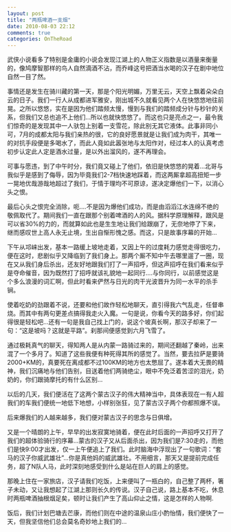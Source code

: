 ```yaml
---
layout: post
title: "两瓶啤酒一支烟"
date: 2010-08-03 22:12
comments: true
categories: OnTheRoad
---
```

武侠小说看多了特别是金庸的小说会发现江湖上的人物正义指数是以酒量来衡量的，像鸠摩智那样的鸟人自然滴酒不沾，而乔峰这号把酒当水喝的汉子在剧中地位自然一目了然。
 
事情还是发生在骑川藏的第一天，那是个阳光明媚，万里无云，天空上飘着朵朵白云的日子。我们一行人从成都进军雅安，刚出城不久就看见两个人在快悠悠地往前晃。之所以悠悠，实在是因为他们踏频太慢，慢到与我们的踏频成分针与秒针的关系，但我们又总也追不上他们...所以也就快悠悠了。而这也只是亮点之一，最令我们惊奇的是发现其中一人驮包上别着一支雪花，除此别无其它液体。此事非同小可，7月的成都太阳与我们亲热的很，它的良好愿景就是让我们成为肉干，其唯一的对抗手段便是多喝水了，而此人竟如此嚣张地与太阳作对，经过本人的认真考虑初步认定此人定是酒水过量，是以外出溜风的，遂不再理会。

<!--more-->
 
可事与愿违，到了中午时分，我们竟又碰上了他们，依旧是快悠悠的晃着...北哥与我似乎是感到了侮辱，因为毕竟我们2-7档快速地踩着，而这两厮拿超高扭矩一步一晃地优哉游哉地超过了我们，于情于理均不可原谅，遂决定爆他们一下，以消心头之恨。 

最后心头之恨完全消除，呃....不是因为爆他们成功，而是由滔滔江水连绵不绝的敬佩取代了。期间我们一直在跟那个别着啤酒的人的风。据科学原理解释，跟风是可以省30%的力的，而就算如此也是生生地让我们给跟崩了，无奈地停了下来，继而感叹世上高人永无止境，生出自惭形愧之感。而这，只是故事序幕的开始...

下午从邛崃出发，基本一路缓上坡地走着，又因上午的过度耗力感觉走得很吃力，便在这时，悲剧似乎又降临到了我们身上。那两个厮不知中午去哪里遛了一圈，现在又从我们身后杀出，还友好地跟我们打了一声招呼，但这声招呼在我们看来似乎是夺命催音，因为既然打了招呼就该礼貌地一起同行....与你同行，以前感觉这是个多么浪漫的词汇啊，但此时看来俨然与日光的肉干光波晋升为同一水平的杀手锏。
 
使着吃奶的劲跟着不说，还要和他们故作轻松地聊天，直引得我六气乱走，任督串烧。而其中有两句更差点搞得我走火入魔。一句是说，你看今天的路多好，你们起得很是轻松吧...还有一句是我自己找上门的，说这个坡真长啊，那汉子却来了一句：“这是坡吗？这就是平路”。刹那间便感觉到六月飞雪了。
 
通过极耗真气的聊天，得知两人是从内蒙一路骑过来的，期间还翻越了秦岭，出来混了一个多月了。知道了这些我便有种死得其所的感觉了。当然，要去拉萨是要骑2000+KM的，真要死在离成都不过100KM的地方也太憋屈了。遂本着大无畏的精神，我们沉痛地与他们告别，目送着他们两骑绝尘，眼中不免泛着苦涩的泪光，奶奶的，你们跟骑摩托的有什么区别...

以后的几天，我们便活在了这两个蒙古汉子的伟大精神当中，具体表现在一有人超我们的车我们便统一地低下地想，小样别张狂，见了蒙古汉子两个你都照爆不误。
 
后来爆我们的人越来越多，我们便对蒙古汉子的思念与日俱增。
 
又是一个晴朗的上午，早早的出发寂寞地骑着，便在此时后面的一声招呼又打开了我们的超体验骑行的序幕...蒙古的汉子又从后面杀出，因为我们是7:30走的，而他们是快9:00才出发，仅一上午便追上了我们。此时脑海中浮现出了一句歌词：“套马的汉子你威武雄壮”...你是真他妈的威武雄壮。不用细言，那天又是提前完成任务，超了N队人马，此时深刻地感受到什么是站在巨人的肩上的感觉。 

那晚上住在一家旅店，汉子请我们吃饭，上来便叫了一瓶白的，自己整了两杯，箸子未动，又让我想起了江湖上那则长久的传说。汉子自己说，路上基本不吃，休息时两瓶啤酒抽根烟足矣，顿时让我们产生了高山仰止之情，这是怎样的人物啊.

饭后，我们计划巴塘去芒康，而他们则在中途的温泉山庄小酌怡情，我们便快了一天，但我坚信他们总会莫名奇妙地上我们的...
